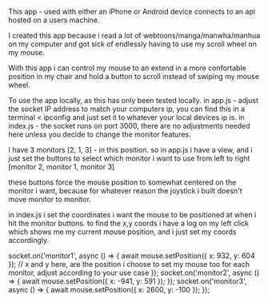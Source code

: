 This app - used with either an iPhone or Android device connects to an api hosted on a users machine. 

I created this app because i read a lot of webtoons/manga/manwha/manhua on my computer and got sick of endlessly having to use my scroll wheel on my mouse.

With this app i can control my mouse to an extend in a more confortable position in my chair and hold a button to scroll instead of swiping my mouse wheel. 

To use the app locally, as this has only been tested locally. 
in app.js - adjust the socket IP address to match your computers ip, you can find this in a terminal < ipconfig and just set it to whatever your local devices ip is.
in index.js - the socket runs on port 3000, there are no adjustments needed here unless you decide to change the monitor features.

I have 3 monitors [2, 1, 3] - in this position.
so in app.js i have a view, and i just set the buttons to select which monitor i want to use from left to right [monitor 2, monitor 1, monitor 3]

these buttons force the mouse position to somewhat centered on the monitor i want, because for whatever reason the joystick i built doesn't move monitor to monitor. 

in index.js i set the coordinates i want the mouse to be positioned at when i hit the monitor buttons.
to find the x,y coords i have a log on my left click which shows me my current mouse position, and i just set my coords accordingly.
  
  socket.on('monitor1', async () => {
    await mouse.setPosition({ x: 932, y: 604 }); // x and y here, are the position i choose to set my mouse too for each monitor, adjust according to your use case
  });
  socket.on('monitor2', async () => {
    await mouse.setPosition({ x: -941, y: 591 });
  });
  socket.on('monitor3', async () => {
    await mouse.setPosition({ x: 2600, y: -100 });
  });
